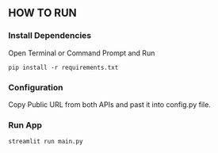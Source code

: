 ## HOW TO RUN

### Install Dependencies 

Open Terminal or Command Prompt and Run

<code>pip install -r requirements.txt </code>

### Configuration

Copy Public URL from both APIs and past it into config.py file.

### Run App

<code>streamlit run main.py </code>

